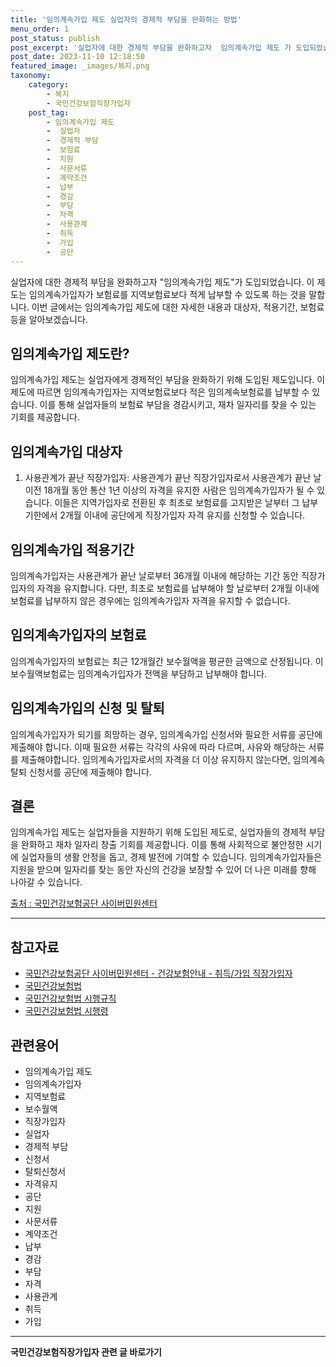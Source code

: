 ```yaml
---
title: '임의계속가입 제도 실업자의 경제적 부담을 완화하는 방법'
menu_order: 1
post_status: publish
post_excerpt: '실업자에 대한 경제적 부담을 완화하고자  임의계속가입 제도 가 도입되었습니다. 이 제도는 임의계속가입자가 보험료를 지역보험료보다 적게 납부할 수 있도록 하는 것을 말합니다. 이번 글에서는 임의계속가입 제도에 대한 자세한 내용과 대상자, 적용기간, 보험료 등을 알아보겠습니다.'
post_date: 2023-11-10 12:18:50
featured_image: _images/복지.png
taxonomy:
    category:
        - 복지
        - 국민건강보험직장가입자
    post_tag:
        - 임의계속가입 제도
        -  실업자
        -  경제적 부담
        -  보험료
        -  지원
        -  사문서류
        -  계약조건
        -  납부
        -  경감
        -  부담
        -  자격
        -  사용관계
        -  취득
        -  가입
        -  공단
---
```



실업자에 대한 경제적 부담을 완화하고자 "임의계속가입 제도"가 도입되었습니다. 이 제도는 임의계속가입자가 보험료를 지역보험료보다 적게 납부할 수 있도록 하는 것을 말합니다. 이번 글에서는 임의계속가입 제도에 대한 자세한 내용과 대상자, 적용기간, 보험료 등을 알아보겠습니다.

## 임의계속가입 제도란?
임의계속가입 제도는 실업자에게 경제적인 부담을 완화하기 위해 도입된 제도입니다. 이 제도에 따르면 임의계속가입자는 지역보험료보다 적은 임의계속보험료를 납부할 수 있습니다. 이를 통해 실업자들의 보험료 부담을 경감시키고, 재차 일자리를 찾을 수 있는 기회를 제공합니다.

## 임의계속가입 대상자
1. 사용관계가 끝난 직장가입자: 사용관계가 끝난 직장가입자로서 사용관계가 끝난 날 이전 18개월 동안 통산 1년 이상의 자격을 유지한 사람은 임의계속가입자가 될 수 있습니다. 이들은 지역가입자로 전환된 후 최초로 보험료를 고지받은 날부터 그 납부기한에서 2개월 이내에 공단에게 직장가입자 자격 유지를 신청할 수 있습니다.

## 임의계속가입 적용기간
임의계속가입자는 사용관계가 끝난 날로부터 36개월 이내에 해당하는 기간 동안 직장가입자의 자격을 유지합니다. 다만, 최초로 보험료를 납부해야 할 날로부터 2개월 이내에 보험료를 납부하지 않은 경우에는 임의계속가입자 자격을 유지할 수 없습니다.

## 임의계속가입자의 보험료
임의계속가입자의 보험료는 최근 12개월간 보수월액을 평균한 금액으로 산정됩니다. 이 보수월액보험료는 임의계속가입자가 전액을 부담하고 납부해야 합니다.

## 임의계속가입의 신청 및 탈퇴
임의계속가입자가 되기를 희망하는 경우, 임의계속가입 신청서와 필요한 서류를 공단에 제출해야 합니다. 이때 필요한 서류는 각각의 사유에 따라 다르며, 사유와 해당하는 서류를 제출해야합니다. 임의계속가입자로서의 자격을 더 이상 유지하지 않는다면, 임의계속탈퇴 신청서를 공단에 제출해야 합니다.

## 결론
임의계속가입 제도는 실업자들을 지원하기 위해 도입된 제도로, 실업자들의 경제적 부담을 완화하고 재차 일자리 창출 기회를 제공합니다. 이를 통해 사회적으로 불안정한 시기에 실업자들의 생활 안정을 돕고, 경제 발전에 기여할 수 있습니다. 임의계속가입자들은 지원을 받으며 일자리를 찾는 동안 자신의 건강을 보장할 수 있어 더 나은 미래를 향해 나아갈 수 있습니다.

[출처 : 국민건강보험공단 사이버민원센터](https://www.nhis.or.kr/menu/retriveMenuSet.xx?menuId=F33200)

---

## 참고자료
- [국민건강보험공단 사이버민원센터 - 건강보험안내 - 취득/가입 직장가입자](https://www.nhis.or.kr/menu/retriveMenuSet.xx?menuId=F33200)
- [국민건강보험법](https://www.law.go.kr/%EB%B2%95%EB%A0%B9/국민건강보험법)
- [국민건강보험법 시행규칙](https://www.law.go.kr/%EB%B2%95%EB%A0%B9/국민건강보험법시행규칙)
- [국민건강보험법 시행령](https://www.law.go.kr/%EB%B2%95%EB%A0%B9/국민건강보험법시행령)

## 관련용어
- 임의계속가입 제도
- 임의계속가입자
- 지역보험료
- 보수월액
- 직장가입자
- 실업자
- 경제적 부담
- 신청서
- 탈퇴신청서
- 자격유지
- 공단
- 지원
- 사문서류
- 계약조건
- 납부
- 경감
- 부담
- 자격
- 사용관계
- 취득
- 가입
<!-- wp:separator -->
<hr class="wp-block-separator has-alpha-channel-opacity"/>
<!-- /wp:separator -->

<!-- wp:group {"backgroundColor":"base","layout":{"type":"constrained"}} -->
<div class="wp-block-group has-base-background-color has-background"><!-- wp:paragraph {"align":"center","fontSize":"medium"} -->
<p class="has-text-align-center has-large-font-size"><strong>국민건강보험직장가입자 관련 글 바로가기</strong></p>
<!-- /wp:paragraph -->


<!-- wp:latest-posts
{"categories":[{"id":14901,"count":19,"description":"","link":"https://uknowlaw.com/category/%ea%b5%ad%eb%af%bc%ea%b1%b4%ea%b0%95%eb%b3%b4%ed%97%98%ec%a7%81%ec%9e%a5%ea%b0%80%ec%9e%85%ec%9e%90/","name":"국민건강보험직장가입자","slug":"국민건강보험직장가입자","taxonomy":"category","parent":0,"meta":[],"_links":{"self":[{"href":"https://uknowlaw.com/wp-json/wp/v2/categories/14901"}],"collection":[{"href":"https://uknowlaw.com/wp-json/wp/v2/categories"}],"about":[{"href":"https://uknowlaw.com/wp-json/wp/v2/taxonomies/category"}],"wp:post_type":[{"href":"https://uknowlaw.com/wp-json/wp/v2/posts?categories=14901"}],"curies":[{"name":"wp","href":"https://api.w.org/{rel}","templated":true}]}}],"postsToShow":100,"excerptLength":28,"postLayout":"grid","columns":2,"featuredImageAlign":"left","featuredImageSizeSlug":"large","fontSize":"small"} /--></div>
<!-- /wp:group -->